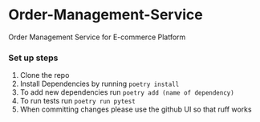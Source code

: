 # Order-Management-Service
Order Management Service for E-commerce Platform

### Set up steps

1. Clone the repo
2. Install Dependencies by running `poetry install`
3. To add new dependencies run `poetry add (name of dependency)`
4. To run tests run `poetry run pytest`
5. When committing changes please use the github UI so that ruff works



